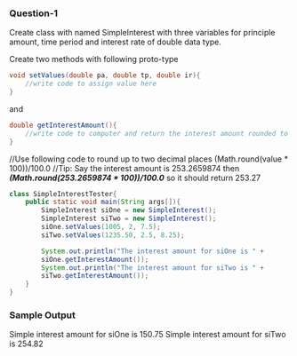 ### Question-1

Create class with named SimpleInterest with three variables for principle amount, time period and interest rate of double data type.

Create two methods with following proto-type

```java
void setValues(double pa, double tp, double ir){
    //write code to assign value here
}
```

and

```java
double getInterestAmount(){
    //write code to computer and return the interest amount rounded to two decimal places
}
```

//Use following code to round up to two decimal places (Math.round(value * 100))/100.0
//Tip: Say the interest amount is 253.2659874 then ***(Math.round(253.2659874 * 100))/100.0*** so it should return 253.27

```java
class SimpleInterestTester{
    public static void main(String args[]){
        SimpleInterest siOne = new SimpleInterest();
        SimpleInterest siTwo = new SimpleInterest();
        siOne.setValues(1005, 2, 7.5);
        siTwo.setValues(1235.50, 2.5, 8.25);

        System.out.println("The interest amount for siOne is " +
        siOne.getInterestAmount());
        System.out.println("The interest amount for siTwo is " +
        siTwo.getInterestAmount());
    }
}
```

### Sample Output

Simple interest amount for siOne is 150.75
Simple interest amount for siTwo is 254.82